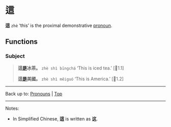 # 這

**這** `zhè` ‘this’ is the proximal demonstrative [pronoun](index.md).

## Functions

### Subject

> **這[是](../verbs/sh/shi4.md)冰茶。** `zhè shì bīngchá` ‘This is iced tea.’ \[🦉1.1\]
>
> **這[是](../verbs/sh/shi4.md)美國。** `zhè shì měiguó` ‘This is America.’ \[🦉1.2\]

----

Back up to: [Pronouns](index.md) | [Top](../index.md)

----

Notes:
- In Simplified Chinese, **這** is written as **这**.

